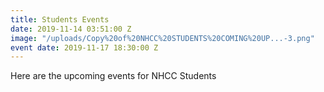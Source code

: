 ```yaml
---
title: Students Events
date: 2019-11-14 03:51:00 Z
image: "/uploads/Copy%20of%20NHCC%20STUDENTS%20COMING%20UP...-3.png"
event date: 2019-11-17 18:30:00 Z
---
```


Here are the upcoming events for NHCC Students